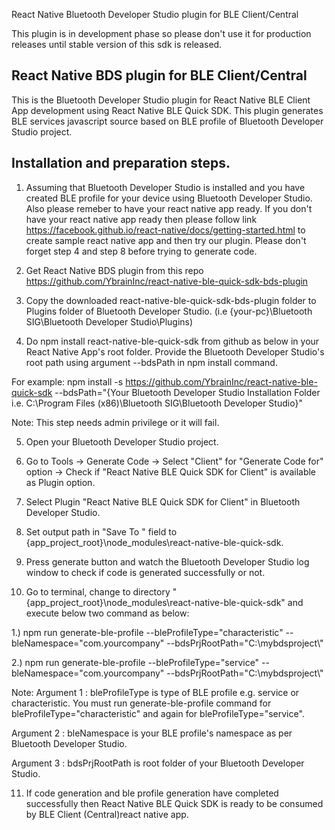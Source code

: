 React Native Bluetooth Developer Studio plugin for BLE Client/Central

This plugin is in development phase so please don't use it for production releases until stable version of this sdk is released.

React Native BDS plugin for BLE Client/Central
----------------------------------------------
This is the Bluetooth Developer Studio plugin for React Native BLE Client App development using React Native BLE Quick SDK. This 
plugin generates BLE services javascript source based on BLE profile of Bluetooth Developer Studio project.



Installation and preparation steps.
-----------------------------------

1. Assuming that Bluetooth Developer Studio is installed and you have created BLE profile for your device using Bluetooth Developer Studio. Also please remeber to have your react native app ready. If you don't have your react native app ready then please follow link https://facebook.github.io/react-native/docs/getting-started.html to create sample react native app and then try our plugin. Please don't forget step 4 and step 8 before trying to generate code.

2. Get React Native BDS plugin from this repo https://github.com/YbrainInc/react-native-ble-quick-sdk-bds-plugin

3. Copy the downloaded react-native-ble-quick-sdk-bds-plugin folder to Plugins folder of Bluetooth Developer Studio. (i.e {your-pc}\Bluetooth SIG\Bluetooth Developer Studio\Plugins)

4. Do npm install react-native-ble-quick-sdk from github as below in your React Native App's root folder. Provide the Bluetooth Developer Studio's root path using argument --bdsPath in npm install command.

For example:
npm install -s https://github.com/YbrainInc/react-native-ble-quick-sdk --bdsPath="{Your Bluetooth Developer Studio Installation Folder i.e. C:\Program Files (x86)\Bluetooth SIG\Bluetooth Developer Studio}"
 
Note: This step needs admin privilege or it will fail.  


5. Open your Bluetooth Developer Studio project.

6. Go to Tools -> Generate Code -> Select "Client" for "Generate Code for" option -> Check if "React Native BLE Quick SDK for Client" is available as Plugin option.

7. Select Plugin "React Native BLE Quick SDK for Client" in Bluetooth Developer Studio.

8. Set output path in "Save To " field to {app_project_root}\node_modules\react-native-ble-quick-sdk\.

9. Press generate button and watch the Bluetooth Developer Studio log window to check if code is generated successfully or not.

10. Go to terminal, change to directory "{app_project_root}\node_modules\react-native-ble-quick-sdk\" and execute below two command as below: 


1.) npm run generate-ble-profile --bleProfileType="characteristic" --bleNamespace="com.yourcompany" --bdsPrjRootPath="C:\\mybdsproject\\"

2.) npm run generate-ble-profile --bleProfileType="service" --bleNamespace="com.yourcompany" --bdsPrjRootPath="C:\\mybdsproject\\"

Note: 
Argument 1 : bleProfileType is type of BLE profile e.g. service or characteristic. You must run generate-ble-profile command
			 for bleProfileType="characteristic" and again for bleProfileType="service".
			 
Argument 2 : bleNamespace is your BLE profile's namespace as per Bluetooth Developer Studio.

Argument 3 : bdsPrjRootPath is root folder of your Bluetooth Developer Studio.

11. If code generation and ble profile generation have completed successfully then React Native BLE Quick SDK is ready to be consumed by BLE Client (Central)react native app.

